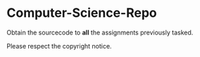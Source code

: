 # Computer-Science-Repo

Obtain the sourcecode to **all** the assignments previously tasked.

Please respect the copyright notice.
